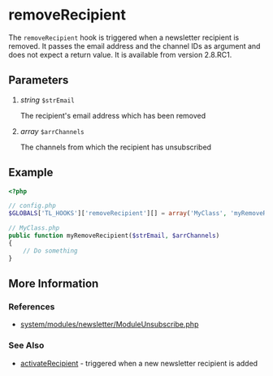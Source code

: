 # removeRecipient


The `removeRecipient` hook is triggered when a newsletter recipient is removed. It passes the email address and the channel IDs as argument and does not expect a return value. It is available from version 2.8.RC1.


## Parameters 

1. *string* `$strEmail`

	The recipient's email address which has been removed

2. *array* `$arrChannels`

	The channels from which the recipient has unsubscribed


## Example 

```php
<?php

// config.php
$GLOBALS['TL_HOOKS']['removeRecipient'][] = array('MyClass', 'myRemoveRecipient');

// MyClass.php
public function myRemoveRecipient($strEmail, $arrChannels)
{
    // Do something
}
```


## More Information


### References

- [system/modules/newsletter/ModuleUnsubscribe.php](https://github.com/contao/core/blob/2.11.7/system/modules/newsletter/ModuleUnsubscribe.php#L197)


### See Also

- [activateRecipient](activateRecipient.md) - triggered when a new newsletter recipient is added
